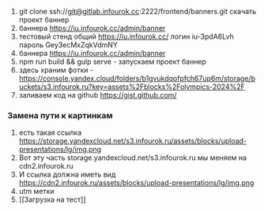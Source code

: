 1)  git clone ssh://git@gitlab.infourok.cc:2222/frontend/banners.git скачать проект баннер
2) баннера https://iu.infourok.cc/admin/banner
3)  тестовый стенд общий https://iu.infourok.cc/ логин iu-3pdA6Lvh пароль Gey3ecMxZqkVdmNY
4) баннера https://iu.infourok.cc/admin/banner
5) npm run build && gulp serve - запускаем проект баннер
6) здесь храним фотки - https://console.yandex.cloud/folders/b1gvukdqofpfch67up6m/storage/buckets/s3.infourok.ru?key=assets%2Fblocks%2Folympics-2024%2F 
7) заливаем код на github https://gist.github.com/ 
### Замена пути к картинкам
1) есть такая ссылка https://storage.yandexcloud.net/s3.infourok.ru/assets/blocks/upload-presentations/lg/img.png
2) Вот эту часть storage.yandexcloud.net/s3.infourok.ru мы меняем на cdn2.infourok.ru
3) И ссылка должна иметь вид https://cdn2.infourok.ru/assets/blocks/upload-presentations/lg/img.png
4) utm метки
5) [[Загрузка на тест]]

 
